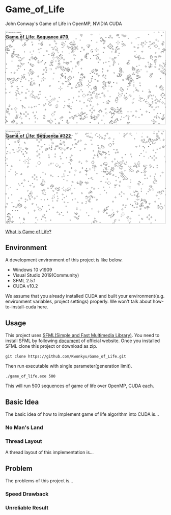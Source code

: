 # Game_of_Life
John Conway's Game of Life in OpenMP, NVIDIA CUDA

![OpenMP Version Game of Life](./openmp.png)

![CUDA Version Game of Life](./cuda.png)

[What is Game of Life?]([https://en.wikipedia.org/wiki/Conway%27s_Game_of_Life](https://en.wikipedia.org/wiki/Conway's_Game_of_Life))

## Environment

A development environment of this project is like below.

- Windows 10 v1909
- Visual Studio 2019(Community)
- SFML 2.5.1
- CUDA v10.2

We assume that you already installed CUDA and built your environment(e.g. environment variables, project settings) properly. We won't talk about how-to-install-cuda here.

## Usage

This project uses [SFML(Simple and Fast Multimedia Library)](https://www.sfml-dev.org/). You need to install SFML by following [document](https://www.sfml-dev.org/tutorials/2.5/start-vc.php) of official website. Once you installed SFML clone this project or download as zip.

`git clone https://github.com/Kwonkyu/Game_of_Life.git`

Then run executable with single parameter(generation limit).

`./game_of_life.exe 500`

This will run 500 sequences of game of life over OpenMP, CUDA each.

## Basic Idea

The basic idea of how to implement game of life algorithm into CUDA is...

### No Man's Land

### Thread Layout

A thread layout of this implementation is...

## Problem

The problems of this project is...

### Speed Drawback

### Unreliable Result

